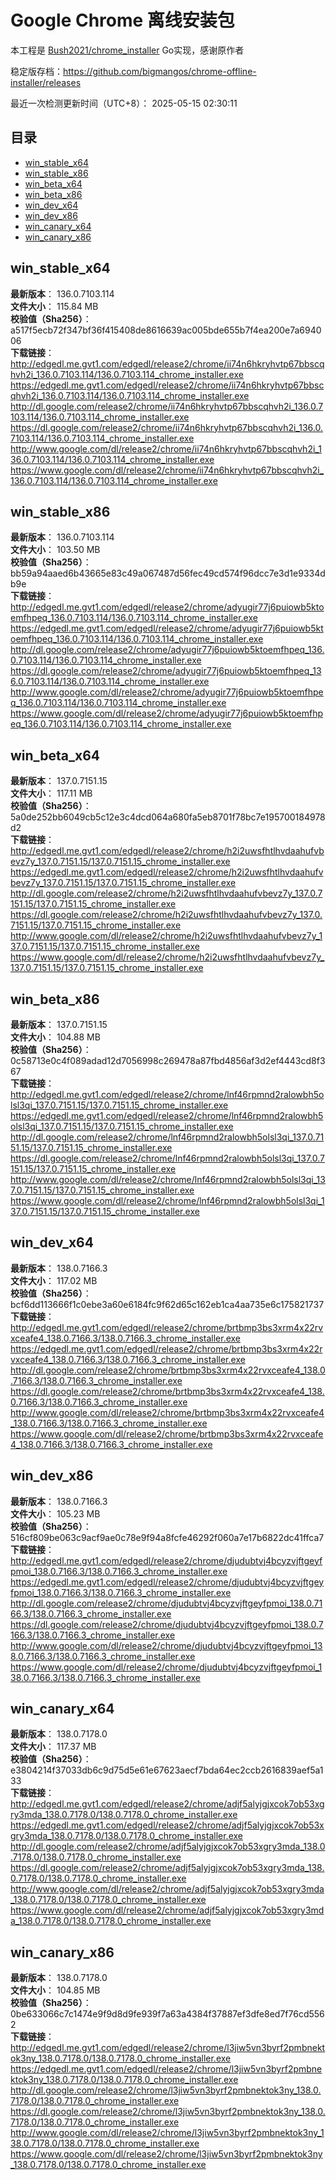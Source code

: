 # Google Chrome 离线安装包
本工程是 [Bush2021/chrome_installer](https://github.com/Bush2021/chrome_installer) Go实现，感谢原作者

稳定版存档：<https://github.com/bigmangos/chrome-offline-installer/releases>

最近一次检测更新时间（UTC+8）：
2025-05-15 02:30:11

## 目录
* [win_stable_x64](https://github.com/bigmangos/chrome-offline-installer?tab=readme-ov-file#win_stable_x64)
* [win_stable_x86](https://github.com/bigmangos/chrome-offline-installer?tab=readme-ov-file#win_stable_x86)
* [win_beta_x64](https://github.com/bigmangos/chrome-offline-installer?tab=readme-ov-file#win_beta_x64)
* [win_beta_x86](https://github.com/bigmangos/chrome-offline-installer?tab=readme-ov-file#win_beta_x86)
* [win_dev_x64](https://github.com/bigmangos/chrome-offline-installer?tab=readme-ov-file#win_dev_x64)
* [win_dev_x86](https://github.com/bigmangos/chrome-offline-installer?tab=readme-ov-file#win_dev_x86)
* [win_canary_x64](https://github.com/bigmangos/chrome-offline-installer?tab=readme-ov-file#win_canary_x64)
* [win_canary_x86](https://github.com/bigmangos/chrome-offline-installer?tab=readme-ov-file#win_canary_x86)

## win_stable_x64
**最新版本**： 136.0.7103.114  
**文件大小**： 115.84 MB  
**校验值（Sha256）**： a517f5ecb72f347bf36f415408de8616639ac005bde655b7f4ea200e7a694006  
**下载链接**：
http://edgedl.me.gvt1.com/edgedl/release2/chrome/ii74n6hkryhvtp67bbscqhvh2i_136.0.7103.114/136.0.7103.114_chrome_installer.exe
https://edgedl.me.gvt1.com/edgedl/release2/chrome/ii74n6hkryhvtp67bbscqhvh2i_136.0.7103.114/136.0.7103.114_chrome_installer.exe
http://dl.google.com/release2/chrome/ii74n6hkryhvtp67bbscqhvh2i_136.0.7103.114/136.0.7103.114_chrome_installer.exe
https://dl.google.com/release2/chrome/ii74n6hkryhvtp67bbscqhvh2i_136.0.7103.114/136.0.7103.114_chrome_installer.exe
http://www.google.com/dl/release2/chrome/ii74n6hkryhvtp67bbscqhvh2i_136.0.7103.114/136.0.7103.114_chrome_installer.exe
https://www.google.com/dl/release2/chrome/ii74n6hkryhvtp67bbscqhvh2i_136.0.7103.114/136.0.7103.114_chrome_installer.exe
## win_stable_x86
**最新版本**： 136.0.7103.114  
**文件大小**： 103.50 MB  
**校验值（Sha256）**： bb59a94aaed6b43665e83c49a067487d56fec49cd574f96dcc7e3d1e9334db9e  
**下载链接**：
http://edgedl.me.gvt1.com/edgedl/release2/chrome/adyugir77j6puiowb5ktoemfhpeq_136.0.7103.114/136.0.7103.114_chrome_installer.exe
https://edgedl.me.gvt1.com/edgedl/release2/chrome/adyugir77j6puiowb5ktoemfhpeq_136.0.7103.114/136.0.7103.114_chrome_installer.exe
http://dl.google.com/release2/chrome/adyugir77j6puiowb5ktoemfhpeq_136.0.7103.114/136.0.7103.114_chrome_installer.exe
https://dl.google.com/release2/chrome/adyugir77j6puiowb5ktoemfhpeq_136.0.7103.114/136.0.7103.114_chrome_installer.exe
http://www.google.com/dl/release2/chrome/adyugir77j6puiowb5ktoemfhpeq_136.0.7103.114/136.0.7103.114_chrome_installer.exe
https://www.google.com/dl/release2/chrome/adyugir77j6puiowb5ktoemfhpeq_136.0.7103.114/136.0.7103.114_chrome_installer.exe
## win_beta_x64
**最新版本**： 137.0.7151.15  
**文件大小**： 117.11 MB  
**校验值（Sha256）**： 5a0de252bb6049cb5c12e3c4dcd064a680fa5eb8701f78bc7e195700184978d2  
**下载链接**：
http://edgedl.me.gvt1.com/edgedl/release2/chrome/h2i2uwsfhtlhvdaahufvbevz7y_137.0.7151.15/137.0.7151.15_chrome_installer.exe
https://edgedl.me.gvt1.com/edgedl/release2/chrome/h2i2uwsfhtlhvdaahufvbevz7y_137.0.7151.15/137.0.7151.15_chrome_installer.exe
http://dl.google.com/release2/chrome/h2i2uwsfhtlhvdaahufvbevz7y_137.0.7151.15/137.0.7151.15_chrome_installer.exe
https://dl.google.com/release2/chrome/h2i2uwsfhtlhvdaahufvbevz7y_137.0.7151.15/137.0.7151.15_chrome_installer.exe
http://www.google.com/dl/release2/chrome/h2i2uwsfhtlhvdaahufvbevz7y_137.0.7151.15/137.0.7151.15_chrome_installer.exe
https://www.google.com/dl/release2/chrome/h2i2uwsfhtlhvdaahufvbevz7y_137.0.7151.15/137.0.7151.15_chrome_installer.exe
## win_beta_x86
**最新版本**： 137.0.7151.15  
**文件大小**： 104.88 MB  
**校验值（Sha256）**： 0c58713e0c4f089adad12d7056998c269478a87fbd4856af3d2ef4443cd8f367  
**下载链接**：
http://edgedl.me.gvt1.com/edgedl/release2/chrome/lnf46rpmnd2ralowbh5olsl3qi_137.0.7151.15/137.0.7151.15_chrome_installer.exe
https://edgedl.me.gvt1.com/edgedl/release2/chrome/lnf46rpmnd2ralowbh5olsl3qi_137.0.7151.15/137.0.7151.15_chrome_installer.exe
http://dl.google.com/release2/chrome/lnf46rpmnd2ralowbh5olsl3qi_137.0.7151.15/137.0.7151.15_chrome_installer.exe
https://dl.google.com/release2/chrome/lnf46rpmnd2ralowbh5olsl3qi_137.0.7151.15/137.0.7151.15_chrome_installer.exe
http://www.google.com/dl/release2/chrome/lnf46rpmnd2ralowbh5olsl3qi_137.0.7151.15/137.0.7151.15_chrome_installer.exe
https://www.google.com/dl/release2/chrome/lnf46rpmnd2ralowbh5olsl3qi_137.0.7151.15/137.0.7151.15_chrome_installer.exe
## win_dev_x64
**最新版本**： 138.0.7166.3  
**文件大小**： 117.02 MB  
**校验值（Sha256）**： bcf6dd113666f1c0ebe3a60e6184fc9f62d65c162eb1ca4aa735e6c175821737  
**下载链接**：
http://edgedl.me.gvt1.com/edgedl/release2/chrome/brtbmp3bs3xrm4x22rvxceafe4_138.0.7166.3/138.0.7166.3_chrome_installer.exe
https://edgedl.me.gvt1.com/edgedl/release2/chrome/brtbmp3bs3xrm4x22rvxceafe4_138.0.7166.3/138.0.7166.3_chrome_installer.exe
http://dl.google.com/release2/chrome/brtbmp3bs3xrm4x22rvxceafe4_138.0.7166.3/138.0.7166.3_chrome_installer.exe
https://dl.google.com/release2/chrome/brtbmp3bs3xrm4x22rvxceafe4_138.0.7166.3/138.0.7166.3_chrome_installer.exe
http://www.google.com/dl/release2/chrome/brtbmp3bs3xrm4x22rvxceafe4_138.0.7166.3/138.0.7166.3_chrome_installer.exe
https://www.google.com/dl/release2/chrome/brtbmp3bs3xrm4x22rvxceafe4_138.0.7166.3/138.0.7166.3_chrome_installer.exe
## win_dev_x86
**最新版本**： 138.0.7166.3  
**文件大小**： 105.23 MB  
**校验值（Sha256）**： 516cf809be063c9acf9ae0c78e9f94a8fcfe46292f060a7e17b6822dc41ffca7  
**下载链接**：
http://edgedl.me.gvt1.com/edgedl/release2/chrome/djudubtvj4bcyzvjftgeyfpmoi_138.0.7166.3/138.0.7166.3_chrome_installer.exe
https://edgedl.me.gvt1.com/edgedl/release2/chrome/djudubtvj4bcyzvjftgeyfpmoi_138.0.7166.3/138.0.7166.3_chrome_installer.exe
http://dl.google.com/release2/chrome/djudubtvj4bcyzvjftgeyfpmoi_138.0.7166.3/138.0.7166.3_chrome_installer.exe
https://dl.google.com/release2/chrome/djudubtvj4bcyzvjftgeyfpmoi_138.0.7166.3/138.0.7166.3_chrome_installer.exe
http://www.google.com/dl/release2/chrome/djudubtvj4bcyzvjftgeyfpmoi_138.0.7166.3/138.0.7166.3_chrome_installer.exe
https://www.google.com/dl/release2/chrome/djudubtvj4bcyzvjftgeyfpmoi_138.0.7166.3/138.0.7166.3_chrome_installer.exe
## win_canary_x64
**最新版本**： 138.0.7178.0  
**文件大小**： 117.37 MB  
**校验值（Sha256）**： e3804214f37033db6c9d75d5e61e67623aecf7bda64ec2ccb2616839aef5a133  
**下载链接**：
http://edgedl.me.gvt1.com/edgedl/release2/chrome/adjf5alyjgjxcok7ob53xgry3mda_138.0.7178.0/138.0.7178.0_chrome_installer.exe
https://edgedl.me.gvt1.com/edgedl/release2/chrome/adjf5alyjgjxcok7ob53xgry3mda_138.0.7178.0/138.0.7178.0_chrome_installer.exe
http://dl.google.com/release2/chrome/adjf5alyjgjxcok7ob53xgry3mda_138.0.7178.0/138.0.7178.0_chrome_installer.exe
https://dl.google.com/release2/chrome/adjf5alyjgjxcok7ob53xgry3mda_138.0.7178.0/138.0.7178.0_chrome_installer.exe
http://www.google.com/dl/release2/chrome/adjf5alyjgjxcok7ob53xgry3mda_138.0.7178.0/138.0.7178.0_chrome_installer.exe
https://www.google.com/dl/release2/chrome/adjf5alyjgjxcok7ob53xgry3mda_138.0.7178.0/138.0.7178.0_chrome_installer.exe
## win_canary_x86
**最新版本**： 138.0.7178.0  
**文件大小**： 104.85 MB  
**校验值（Sha256）**： 0be633066c7c1474e9f9d8d9fe939f7a63a4384f37887ef3dfe8ed7f76cd5562  
**下载链接**：
http://edgedl.me.gvt1.com/edgedl/release2/chrome/l3jiw5vn3byrf2pmbnektok3ny_138.0.7178.0/138.0.7178.0_chrome_installer.exe
https://edgedl.me.gvt1.com/edgedl/release2/chrome/l3jiw5vn3byrf2pmbnektok3ny_138.0.7178.0/138.0.7178.0_chrome_installer.exe
http://dl.google.com/release2/chrome/l3jiw5vn3byrf2pmbnektok3ny_138.0.7178.0/138.0.7178.0_chrome_installer.exe
https://dl.google.com/release2/chrome/l3jiw5vn3byrf2pmbnektok3ny_138.0.7178.0/138.0.7178.0_chrome_installer.exe
http://www.google.com/dl/release2/chrome/l3jiw5vn3byrf2pmbnektok3ny_138.0.7178.0/138.0.7178.0_chrome_installer.exe
https://www.google.com/dl/release2/chrome/l3jiw5vn3byrf2pmbnektok3ny_138.0.7178.0/138.0.7178.0_chrome_installer.exe
